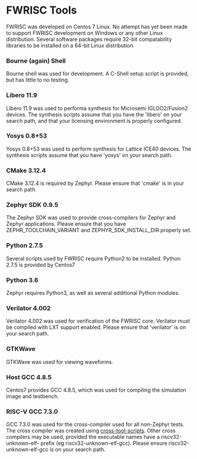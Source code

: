 # FWRISC Tools

FWRISC was developed on Centos 7 Linux. No attempt has yet been made to support FWRISC development
on Windows or any other Linux distribution. Several software packages require 32-bit compatability
libraries to be installed on a 64-bit Linux distribution.


### Bourne (again) Shell
Bourne shell was used for development. A C-Shell setup script is provided, but
has little to no testing. 

### Libero 11.9
Libero 11.9 was used to performa synthesis for Microsemi IGLOO2/Fusion2 devices. The synthesis scripts
assume that you have the 'libero' on your search path, and that your licensing environment
is properly configured.

### Yosys 0.8+53
Yosys 0.8+53 was used to perform synthesis for Lattice ICE40 devices. The synthesis scripts
assume that you have 'yosys' on your search path.

### CMake 3.12.4
CMake 3.12.4 is required by Zephyr. Please ensure that 'cmake' is in your search path.

### Zephyr SDK 0.9.5
The Zephyr SDK was used to provide cross-compilers for Zephyr and Zephyr applications. Please
ensure that you have ZEPHR_TOOLCHAIN_VARIANT and ZEPHYR_SDK_INSTALL_DIR properly set.


### Python 2.7.5
Several scripts used by FWRISC require Python2 to be installed. Python 2.7.5 is provided by Centos7

### Python 3.6
Zephyr requires Python3, as well as several additional Python modules.

### Verilator 4.002 
Verilator 4.002 was used for verification of the FWRISC core. Verilator must be compiled 
with LXT support enabled. Please ensure that 'verilator' is on your search path.

### GTKWave
GTKWave was used for viewing waveforms.

### Host GCC 4.8.5
Centos7 provides GCC 4.8.5, which was used for compiling the simulation image and testbench.

### RISC-V GCC 7.3.0 
GCC 7.3.0 was used for the cross-compiler used for all non-Zephyr tests. The cross compiler was
created using [cross-tool-scripts](http://github.com/mballance/cross-tools-scripts). Other cross
compilers may be used, provided the executable names have a riscv32-unknown-elf- prefix (eg riscv32-unknown-elf-gcc).
Please ensure riscv32-unknown-elf-gcc is on your search path.
